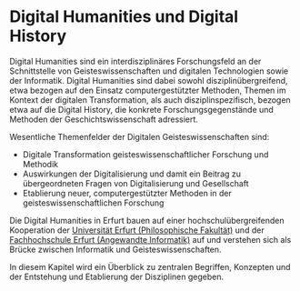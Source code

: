 # Digital Humanities und Digital History
 
Digital Humanities sind ein interdisziplinäres Forschungsfeld an der Schnittstelle von Geisteswissenschaften und digitalen Technologien sowie der Informatik. Digital Humanities sind dabei sowohl disziplinübergreifend, etwa bezogen auf den Einsatz computergestützter Methoden, Themen im Kontext der digitalen Transformation, als auch disziplinspezifisch, bezogen etwa auf die Digital History, die konkrete Forschungsgegenstände und Methoden der Geschichtswissenschaft adressiert.

Wesentliche Themenfelder der Digitalen Geisteswissenschaften sind:
- Digitale Transformation geisteswissenschaftlicher Forschung und Methodik
- Auswirkungen der Digitalisierung und damit ein Beitrag zu übergeordneten Fragen von Digitalisierung und Gesellschaft
- Etablierung neuer, computergestützter Methoden in der geisteswissenschaftlichen Forschung 

Die Digital Humanities in Erfurt bauen auf einer hochschulübergreifenden Kooperation der [Universität Erfurt (Philosophische Fakultät)](https://www.uni-erfurt.de/philosophische-fakultaet/seminare-professuren/historisches-seminar/professuren/digital-humanities-hybride-bildungs-und-kommunikationsraeume) und der [Fachhochschule Erfurt (Angewandte Informatik)](https://ai.fh-erfurt.de/neovesky) auf und verstehen sich als Brücke zwischen Informatik und Geisteswissenschaften.

In diesem Kapitel wird ein Überblick zu zentralen Begriffen, Konzepten und der Entstehung und Etablierung der Disziplinen gegeben.